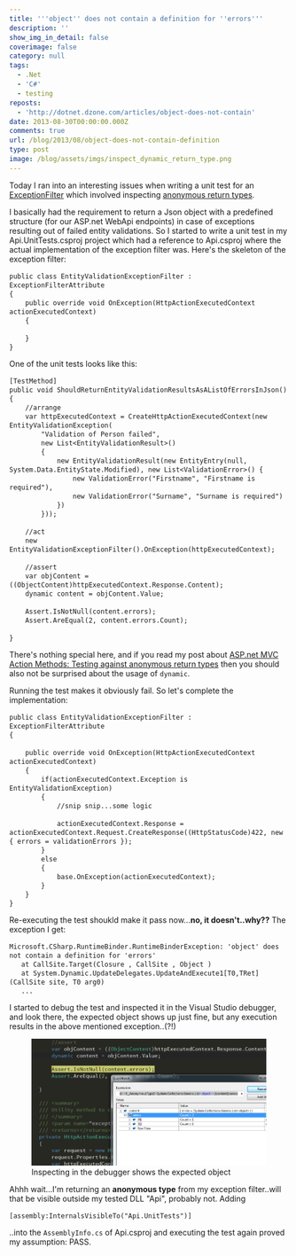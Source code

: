 ```yaml
---
title: '''object'' does not contain a definition for ''errors'''
description: ''
show_img_in_detail: false
coverimage: false
category: null
tags:
  - .Net
  - 'C#'
  - testing
reposts:
  - 'http://dotnet.dzone.com/articles/object-does-not-contain'
date: 2013-08-30T00:00:00.000Z
comments: true
url: /blog/2013/08/object-does-not-contain-definition
type: post
image: /blog/assets/imgs/inspect_dynamic_return_type.png
---
```



Today I ran into an interesting issues when writing a unit test for an [ExceptionFilter](http://www.asp.net/web-api/overview/web-api-routing-and-actions/exception-handling) which involved inspecting [anonymous return types](/blog/2013/01/aspnet-mvc-action-methods-testing-against-anonymous-return-types/).

I basically had the requirement to return a Json object with a predefined structure (for our ASP.net WebApi endpoints) in case of exceptions resulting out of failed entity validations. So I started to write a unit test in my Api.UnitTests.csproj project which had a reference to Api.csproj where the actual implementation of the exception filter was. Here's the skeleton of the exception filter:

    public class EntityValidationExceptionFilter : ExceptionFilterAttribute
    {
        public override void OnException(HttpActionExecutedContext actionExecutedContext)
        {

        }
    }

One of the unit tests looks like this:

    [TestMethod]
    public void ShouldReturnEntityValidationResultsAsAListOfErrorsInJson()
    {
        //arrange
        var httpExecutedContext = CreateHttpActionExecutedContext(new EntityValidationException(
            "Validation of Person failed",
            new List<EntityValidationResult>()
            {
                new EntityValidationResult(new EntityEntry(null, System.Data.EntityState.Modified), new List<ValidationError>() {
                    new ValidationError("Firstname", "Firstname is required"),
                    new ValidationError("Surname", "Surname is required")
                })
            }));
    
        //act
        new EntityValidationExceptionFilter().OnException(httpExecutedContext);
    
        //assert
        var objContent = ((ObjectContent)httpExecutedContext.Response.Content);
        dynamic content = objContent.Value;
    
        Assert.IsNotNull(content.errors);
        Assert.AreEqual(2, content.errors.Count);
    
    }

There's nothing special here, and if you read my post about [ASP.net MVC Action Methods: Testing against anonymous return types](/blog/2013/01/aspnet-mvc-action-methods-testing-against-anonymous-return-types/) then you should also not be surprised about the usage of `dynamic`.

Running the test makes it obviously fail. So let's complete the implementation:

    public class EntityValidationExceptionFilter : ExceptionFilterAttribute
    {

        public override void OnException(HttpActionExecutedContext actionExecutedContext)
        {
            if(actionExecutedContext.Exception is EntityValidationException)
            {
                //snip snip...some logic

                actionExecutedContext.Response = actionExecutedContext.Request.CreateResponse((HttpStatusCode)422, new { errors = validationErrors });
            }
            else
            {
                base.OnException(actionExecutedContext);
            }
        }
    }

Re-executing the test shoukld make it pass now...**no, it doesn't..why??** The exception I get:

    Microsoft.CSharp.RuntimeBinder.RuntimeBinderException: 'object' does not contain a definition for 'errors'
       at CallSite.Target(Closure , CallSite , Object )
       at System.Dynamic.UpdateDelegates.UpdateAndExecute1[T0,TRet](CallSite site, T0 arg0)
       ...

I started to debug the test and inspected it in the Visual Studio debugger, and look there, the expected object shows up just fine, but any execution results in the above mentioned exception..(?!)

<figure>
    <img src="/blog/assets/imgs/inspect_dynamic_return_type.png" />
    <figcaption>Inspecting in the debugger shows the expected object</figcaption>
</figure>

Ahhh wait...I'm returning an **anonymous type** from my exception filter..will that be visible outside my tested DLL "Api", probably not. Adding

    [assembly:InternalsVisibleTo("Api.UnitTests")]

..into the `AssemblyInfo.cs` of Api.csproj and executing the test again proved my assumption: PASS.
